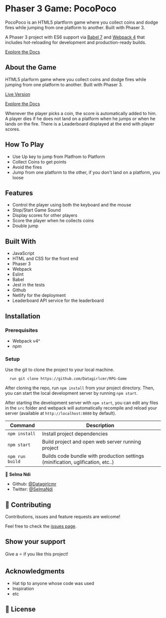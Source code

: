 # Phaser 3 Game: PocoPoco

PocoPoco is an HTML5 plartform game where you collect coins and dodge fires  while jumping from one platform to another. Built with Phaser 3.

A Phaser 3 project with ES6 support via [Babel 7](https://babeljs.io/) and [Webpack 4](https://webpack.js.org/)
that includes hot-reloading for development and production-ready builds.


[Explore the Docs](https://github.com/Datagirlcmr/RPG-Game/tree/features) 


## About the Game

HTML5 plarform game where you collect coins and dodge fires  while jumping from one platform to another. Built with Phaser 3.

[Live Version ](https://fathomless-cove-37944.herokuapp.com/) 

[Explore the Docs](https://github.com/Datagirlcmr/RPG-Game/tree/features) 

Whenever the player picks a coin, the score is automatically added to him. A player dies if he does not land on a platform when he jumps or when he lands on the fire. There is a Leaderboard displayed at the end with player scores.

## How To Play

  - Use Up key to jump from Platfrom to Platform
  - Collect Coins to get points
  - Avoid the fires
  - Jump from one platform to the other, if you don't land on a platform, you loose

## Features

 - Control the player using both the keyboard and the mouse
 - Stop/Start Game Sound
 - Display scores for other players
 - Score the player when he collects coins
 - Double jump 

## Built With 

  - JavaScript
  - HTML and CSS for the front end
  - Phaser 3
  - Webpack
  - Eslint
  - Babel
  - Jest in the tests
  - Github
  - Netlify for the deployment
  - Leaderboard API service for the leaderboard


## Installation

### Prerequisites

  - Webpack v4^
  - npm 

### Setup

  Use the git to clone the project to your local machine.

      run git clone https://github.com/Datagirlcmr/RPG-Game

  After cloning the repo, run `npm install` from your project directory. Then, you can start the local development
  server by running `npm start`.

  After starting the development server with `npm start`, you can edit any files in the `src` folder
  and webpack will automatically recompile and reload your server (available at `http://localhost:8080`
  by default).

| Command | Description |
|---------|-------------|
| `npm install` | Install project dependencies |
| `npm start` | Build project and open web server running project |
| `npm run build` | Builds code bundle with production settings (minification, uglification, etc..) |

👤 **Selma Ndi**

- Github: [@Datagirlcmr](https://github.com/Datagirlcmr)
- Twitter: [@SelmaNdi](https://twitter.com/SelmaNdi)

## 🤝 Contributing

Contributions, issues and feature requests are welcome!

Feel free to check the [issues page](https://github.com/Datagirlcmr/RPG-Game/issues).

## Show your support

Give a ⭐️ if you like this project!

## Acknowledgments

- Hat tip to anyone whose code was used
- Inspiration
- etc

## 📝 License
